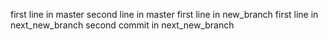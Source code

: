 first line in master
second line in master
first line in new_branch
first line in next_new_branch
second commit in next_new_branch
